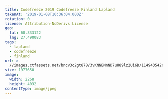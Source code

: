 ```yaml
---
title: Codefreeze 2019 Codefreeze Finland Lapland
takenAt: '2019-01-08T10:36:04.000Z'
rotation: 0
license: Attribution-NoDerivs License
geo:
  lat: 68.333122
  lng: 27.490083
tags:
  - lapland
  - codefreeze
  - finland
url: >-
  //images.ctfassets.net/bncv3c2gt878/3vKNNBMnND7uU89lz2Ui6D/114943542c106892814fc60fac87152b/codefreeze-2019-codefreeze-finland-lapland_39773158413_o
size: 1977650
image:
  width: 2268
  height: 4032
contentType: image/jpeg
---
```


